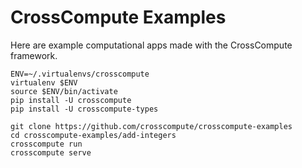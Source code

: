 CrossCompute Examples
=====================
Here are example computational apps made with the CrossCompute framework.

    ENV=~/.virtualenvs/crosscompute
    virtualenv $ENV
    source $ENV/bin/activate
    pip install -U crosscompute
    pip install -U crosscompute-types

    git clone https://github.com/crosscompute/crosscompute-examples
    cd crosscompute-examples/add-integers
    crosscompute run
    crosscompute serve
